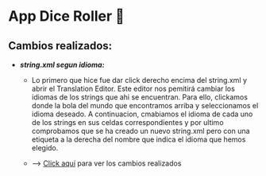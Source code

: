 # App Dice Roller 🎲

## Cambios realizados:
   *   __*string.xml segun idioma:*__
       * Lo primero que hice fue dar click derecho encima del string.xml y abrir el Translation Editor. Este editor nos pemitirá cambiar los idiomas de los   strings que ahi se encuentran. Para ello, clickamos donde la bola del mundo que encontramos arriba y seleccionamos el idioma deseado. A continuacion, cmabiamos el idioma de cada uno de los strings en sus celdas correspondientes y por ultimo comprobamos que se ha creado un nuevo string.xml pero con una etiqueta a la derecha del nombre que indica el idioma que hemos elegido.
 
       * --> [Click aquí](https://github.com/Endermaiter/JuegoDado/commit/6fce3fa487f43a579a60f6c0def56263ef2c077b) para ver los cambios realizados
